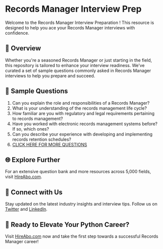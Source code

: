 # Records Manager Interview Prep

Welcome to the Records Manager Interview Preparation ! This resource is designed to help you ace your Records Manager interviews with confidence.

## 🚀 Overview

Whether you're a seasoned Records Manager or just starting in the field, this repository is tailored to enhance your interview readiness. We've curated a set of sample questions commonly asked in Records Manager interviews to help you prepare and succeed.

## 📝 Sample Questions

1. Can you explain the role and responsibilities of a Records Manager?
2. What is your understanding of the records management life cycle?
3. How familiar are you with regulatory and legal requirements pertaining to records management?
4. Have you worked with electronic records management systems before? If so, which ones?
5. Can you describe your experience with developing and implementing records retention schedules?
6. [CLICK HERE FOR MORE QUESTIONS](https://hireabo.com/job/18_3_0/Records%20Manager)

## 🌐 Explore Further

For an extensive question bank and more resources across 5,000 fields, visit [HireAbo.com](https://www.hireabo.com).

## 📱 Connect with Us

Stay updated on the latest industry insights and interview tips. Follow us on [Twitter](https://twitter.com/hireabo) and [LinkedIn](https://www.linkedin.com/in/hire-abo-3609972a8/).

## 🚀 Ready to Elevate Your Python Career?

Visit [HireAbo.com](https://www.hireabo.com) now and take the first step towards a successful Records Manager career!